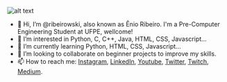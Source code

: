 ![alt text](https://yt3.ggpht.com/ytc/AAUvwngabyfwk4Q3Le9P1uNdWy5rTTBmEzJz9oV_E_w6XN0=s150-c-k-c0x00ffffff-no-rj "ER") 
- 👋 Hi, I’m @ribeirowski, also known as Ênio Ribeiro. I'm a Pre-Computer Engineering Student at UFPE, wellcome!
- 👀 I’m interested in Python, C, C++, Java, HTML, CSS, Javascript...
- 🌱 I’m currently learning Python, HTML, CSS, Javascript...
- 💞️ I’m looking to collaborate on beginner projects to improve my skills.
- 📫 How to reach me: [Instagram](https://instagram.com/eniohnr), [LinkedIn](https://linkedin.com/in/eniohnr), [Youtube](https://www.youtube.com/channel/UCKfX8gT8y6aOJjUY1hqwTIw), [Twitter](https://twitter.com/eniohnr), [Twitch](https://www.twitch.tv/ribeirowski), [Medium](https://medium.com/@eniohnr).

<!---
ribeirowski/ribeirowski is a ✨ special ✨ repository because its `README.md` (this file) appears on your GitHub profile.
You can click the Preview link to take a look at your changes.
--->
